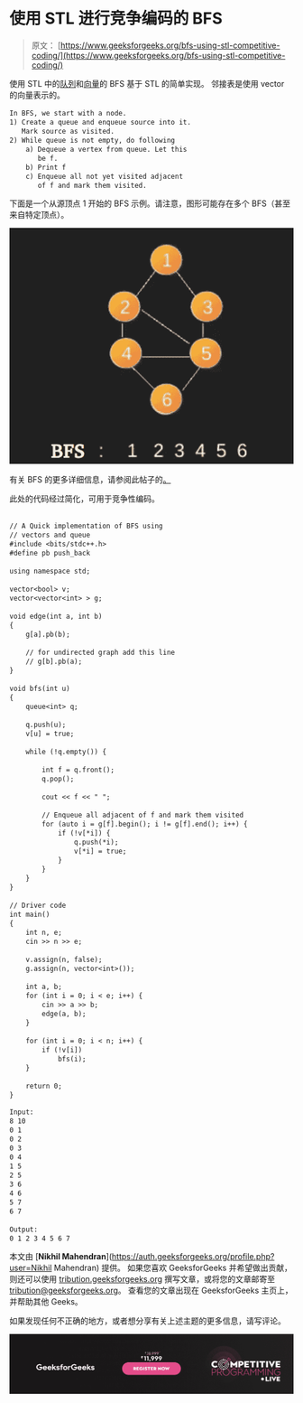 # 使用 STL 进行竞争编码的 BFS

> 原文： [https://www.geeksforgeeks.org/bfs-using-stl-competitive-coding/](https://www.geeksforgeeks.org/bfs-using-stl-competitive-coding/)

使用 STL 中的[队列](https://www.geeksforgeeks.org/queue-cpp-stl/)和[向量](https://www.geeksforgeeks.org/vector-in-cpp-stl/)的 BFS 基于 STL 的简单实现。 邻接表是使用 vector 的向量表示的。

```
In BFS, we start with a node.
1) Create a queue and enqueue source into it. 
   Mark source as visited.
2) While queue is not empty, do following
    a) Dequeue a vertex from queue. Let this 
       be f.
    b) Print f
    c) Enqueue all not yet visited adjacent
       of f and mark them visited.

```

下面是一个从源顶点 1 开始的 BFS 示例。请注意，图形可能存在多个 BFS（甚至来自特定顶点）。

![](img/2937b8f5e49cbc777eff03ed060e459e.png)

有关 BFS 的更多详细信息，请参阅此帖子的[。](https://www.geeksforgeeks.org/breadth-first-traversal-for-a-graph)

此处的代码经过简化，可用于竞争性编码。

```

// A Quick implementation of BFS using 
// vectors and queue 
#include <bits/stdc++.h> 
#define pb push_back 

using namespace std; 

vector<bool> v; 
vector<vector<int> > g; 

void edge(int a, int b) 
{ 
    g[a].pb(b); 

    // for undirected graph add this line 
    // g[b].pb(a); 
} 

void bfs(int u) 
{ 
    queue<int> q; 

    q.push(u); 
    v[u] = true; 

    while (!q.empty()) { 

        int f = q.front(); 
        q.pop(); 

        cout << f << " "; 

        // Enqueue all adjacent of f and mark them visited  
        for (auto i = g[f].begin(); i != g[f].end(); i++) { 
            if (!v[*i]) { 
                q.push(*i); 
                v[*i] = true; 
            } 
        } 
    } 
} 

// Driver code 
int main() 
{ 
    int n, e; 
    cin >> n >> e; 

    v.assign(n, false); 
    g.assign(n, vector<int>()); 

    int a, b; 
    for (int i = 0; i < e; i++) { 
        cin >> a >> b; 
        edge(a, b); 
    } 

    for (int i = 0; i < n; i++) { 
        if (!v[i]) 
            bfs(i); 
    } 

    return 0; 
} 

```

```
Input:
8 10
0 1
0 2
0 3
0 4
1 5
2 5
3 6
4 6
5 7
6 7

Output:
0 1 2 3 4 5 6 7

```

本文由 [**Nikhil Mahendran**](https://auth.geeksforgeeks.org/profile.php?user=Nikhil Mahendran) 提供。 如果您喜欢 GeeksforGeeks 并希望做出贡献，则还可以使用 [tribution.geeksforgeeks.org](http://www.contribute.geeksforgeeks.org) 撰写文章，或将您的文章邮寄至 tribution@geeksforgeeks.org。 查看您的文章出现在 GeeksforGeeks 主页上，并帮助其他 Geeks。

如果发现任何不正确的地方，或者想分享有关上述主题的更多信息，请写评论。

![competitive-programming-img](img/5211864e7e7a28eeeb039fa5d6073a24.png)